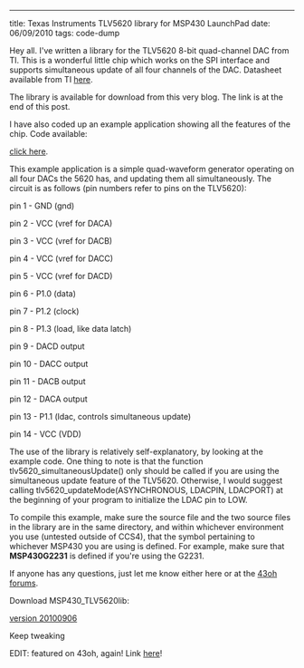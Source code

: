 ---
title: Texas Instruments TLV5620 library for MSP430 LaunchPad
date: 06/09/2010
tags: code-dump

Hey all.
I've written a library for the TLV5620 8-bit quad-channel DAC from TI. This is a wonderful little chip which works on the SPI interface and supports simultaneous update of all four channels of the DAC. Datasheet available from TI [here](http://www.ti.com/litv/pdf/slas110b).

The library is available for download from this very blog. The link is at the end of this post.

I have also coded up an example application showing all the features of the chip. Code available:

[click here](https://github.com/gatesphere/blog-resources/raw/master/downloads/source/launchpad5620waveform.c).

This example application is a simple quad-waveform generator operating on all four DACs the 5620 has, and updating them all simultaneously. The circuit is as follows (pin numbers refer to pins on the TLV5620):

pin 1 - GND (gnd)

pin 2 - VCC (vref for DACA)

pin 3 - VCC (vref for DACB)

pin 4 - VCC (vref for DACC)

pin 5 - VCC (vref for DACD)

pin 6 - P1.0 (data)

pin 7 - P1.2 (clock)

pin 8 - P1.3 (load, like data latch)

pin 9 - DACD output

pin 10 - DACC output

pin 11 - DACB output

pin 12 - DACA output

pin 13 - P1.1 (ldac, controls simultaneous update)

pin 14 - VCC (VDD)

The use of the library is relatively self-explanatory, by looking at the example code. One thing to note is that the function tlv5620_simultaneousUpdate() only should be called if you are using the simultaneous update feature of the TLV5620. Otherwise, I would suggest calling tlv5620_updateMode(ASYNCHRONOUS, LDACPIN, LDACPORT) at the beginning of your program to initialize the LDAC pin to LOW.

To compile this example, make sure the source file and the two source files in the library are in the same directory, and within whichever environment you use (untested outside of CCS4), that the symbol pertaining to whichever MSP430 you are using is defined. For example, make sure that __MSP430G2231__ is defined if you're using the G2231.

If anyone has any questions, just let me know either here or at the [43oh forums](http://www.43oh.com/forum/viewtopic.php?f=10&t=66).

Download MSP430_TLV5620lib:

[version 20100906](https://github.com/gatesphere/blog-resources/raw/master/downloads/source/MSP430_TLV5620lib_20100906.zip)

Keep tweaking

EDIT: featured on 43oh, again! Link [here](http://www.43oh.com/2010/09/msp430-interface-to-a-ti-tlv5620-dac/)! 
